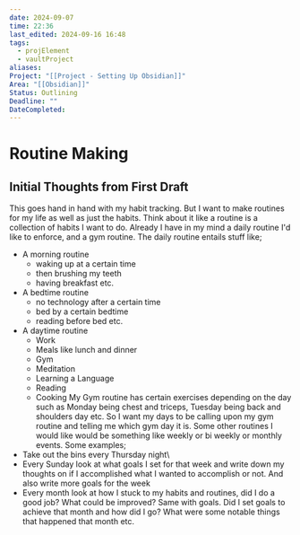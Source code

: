 ```yaml
---
date: 2024-09-07
time: 22:36
last_edited: 2024-09-16 16:48
tags:
  - projElement
  - vaultProject
aliases: 
Project: "[[Project - Setting Up Obsidian]]"
Area: "[[Obsidian]]"
Status: Outlining
Deadline: ""
DateCompleted: 
---
```

# Routine Making

## Initial Thoughts from First Draft
This goes hand in hand with my habit tracking. But I want to make routines for my life as well as just the habits. Think about it like a routine is a collection of habits I want to do. Already I have in my mind a daily routine I'd like to enforce, and a gym routine. The daily routine entails stuff like;
- A morning routine
	- waking up at a certain time
	- then brushing my teeth
	- having breakfast etc.
- A bedtime routine
	- no technology after a certain time
	- bed by a certain bedtime
	- reading before bed etc.
- A daytime routine
	- Work
	- Meals like lunch and dinner
	- Gym
	- Meditation
	- Learning a Language
	- Reading
	- Cooking
My Gym routine has certain exercises depending on the day such as Monday being chest and triceps, Tuesday being back and shoulders day etc. So I want my days to be calling upon my gym routine and telling me which gym day it is.
Some other routines I would like would be something like weekly or bi weekly or monthly events. Some examples;
- Take out the bins every Thursday night\
- Every Sunday look at what goals I set for that week and write down my thoughts on if I accomplished what I wanted to accomplish or not. And also write more goals for the week
- Every month look at how I stuck to my habits and routines, did I do a good job? What could be improved? Same with goals. Did I set goals to achieve that month and how did I go? What were some notable things that happened that month etc.
